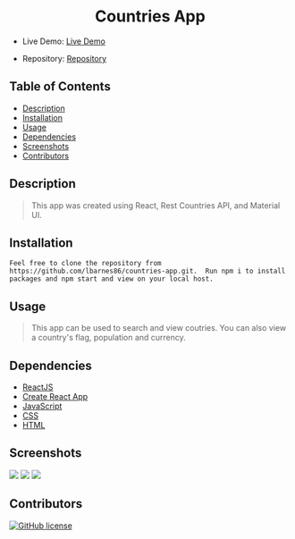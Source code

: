 <div align="center">

# Countries App

</div>

- Live Demo: [Live Demo](https://lbarnes86.github.io/countries-app/)

- Repository: [Repository](https://github.com/lbarnes86/countries-app)

## Table of Contents

- [Description](#description)
- [Installation](#installation)
- [Usage](#usage)
- [Dependencies](#dependencies)
- [Screenshots](#screenshots)
- [Contributors](#contributors)


## Description

>This app was created using React, Rest Countries API, and Material UI.

## Installation

```
Feel free to clone the repository from https://github.com/lbarnes86/countries-app.git.  Run npm i to install packages and npm start and view on your local host.

```

## Usage

>This app can be used to search and view coutries. You can also view a country's flag, population and currency.

## Dependencies

- [ReactJS](https://reactjs.org/)
- [Create React App](https://create-react-app.dev/docs/deployment/#github-pages)
- [JavaScript](https://www.javascript.com/)  
- [CSS](https://www.w3schools.com/css/css_intro.asp) 
- [HTML](https://html.com/) 

## Screenshots

<img src="https://user-images.githubusercontent.com/70309736/158727179-ae443f23-fb08-4818-a755-f82d922f5e95.png">


<img src="https://user-images.githubusercontent.com/70309736/158727183-636ec4de-a1a1-4120-8d25-a778bb676203.png">


<img src="https://user-images.githubusercontent.com/70309736/158727192-9e87283b-a8c3-414c-a786-7c93fe643ab0.png">


## Contributors

[![GitHub license](https://img.shields.io/badge/Made%20by-Lloyd%20Barnes-ab8c9b?style=flat&logo=github)](https://github.com/lbarnes86)

